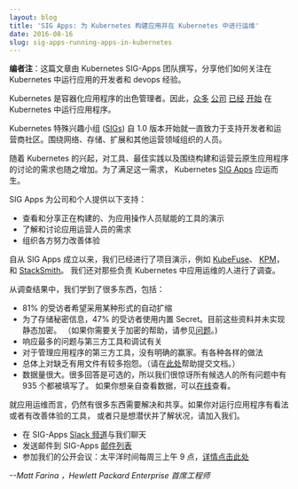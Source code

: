 ```yaml
---
layout: blog
title: 'SIG Apps: 为 Kubernetes 构建应用并在 Kubernetes 中进行运维'
date: 2016-08-16
slug: sig-apps-running-apps-in-kubernetes
---
```



**编者注**：这篇文章由 Kubernetes SIG-Apps 团队撰写，分享他们如何关注在 Kubernetes
中运行应用的开发者和 devops 经验。

Kubernetes 是容器化应用程序的出色管理者。因此，[众多](https://kubernetes.io/blog/2016/02/sharethis-kubernetes-in-production)
[公司](https://blog.box.com/blog/kubernetes-box-microservices-maximum-velocity/)
[已经](http://techblog.yahoo.co.jp/infrastructure/os_n_k8s/)
[开始](http://www.nextplatform.com/2015/11/12/inside-ebays-shift-to-kubernetes-and-containers-atop-openstack/) 在 Kubernetes 中运行应用程序。

Kubernetes 特殊兴趣小组 ([SIGs](https://github.com/kubernetes/community/blob/master/README.md#special-interest-groups-sig))
自 1.0 版本开始就一直致力于支持开发者和运营商社区。围绕网络、存储、扩展和其他运营领域组织的人员。

随着 Kubernetes 的兴起，对工具、最佳实践以及围绕构建和运营云原生应用程序的讨论的需求也随之增加。为了满足这一需求，
Kubernetes [SIG Apps](https://github.com/kubernetes/community/tree/master/sig-apps) 应运而生。

SIG Apps 为公司和个人提供以下支持：


- 查看和分享正在构建的、为应用操作人员赋能的工具的演示
- 了解和讨论应用运营人员的需求
- 组织各方努力改善体验


自从 SIG Apps 成立以来，我们已经进行了项目演示，例如 [KubeFuse](https://github.com/opencredo/kubefuse)、
[KPM](https://github.com/kubespray/kpm)，和 [StackSmith](https://stacksmith.bitnami.com/)。 
我们还对那些负责 Kubernetes 中应用运维的人进行了调查。

从调查结果中，我们学到了很多东西，包括：


- 81% 的受访者希望采用某种形式的自动扩缩
- 为了存储秘密信息，47% 的受访者使用内置 Secret。目前这些资料并未实现静态加密。 
  （如果你需要关于加密的帮助，请参见[问题](https://github.com/kubernetes/kubernetes/issues/10439)。)
- 响应最多的问题与第三方工具和调试有关
- 对于管理应用程序的第三方工具，没有明确的赢家。有各种各样的做法
- 总体上对缺乏有用文件有较多抱怨。（请在[此处](https://github.com/kubernetes/kubernetes.github.io)帮助提交文档。）
- 数据量很大。很多回答是可选的，所以我们很惊讶所有候选人的所有问题中有 935 个都被填写了。
  如果你想亲自查看数据，可以[在线](https://docs.google.com/spreadsheets/d/15SUL7QTpR4Flrp5eJ5TR8A5ZAFwbchfX2QL4MEoJFQ8/edit?usp=sharing)查看。


就应用运维而言，仍然有很多东西需要解决和共享。如果你对运行应用程序有看法或者有改善体验的工具，
或者只是想潜伏并了解状况，请加入我们。


- 在 SIG-Apps [Slack 频道](https://kubernetes.slack.com/messages/sig-apps)与我们聊天
- 发送邮件到 SIG-Apps [邮件列表](https://groups.google.com/forum/#!forum/kubernetes-sig-apps)
- 参加我们的公开会议：太平洋时间每周三上午 9 点，[详情点击此处](https://github.com/kubernetes/community/blob/master/sig-apps/README.md#meeting)

_--Matt Farina ，Hewlett Packard Enterprise 首席工程师_ 